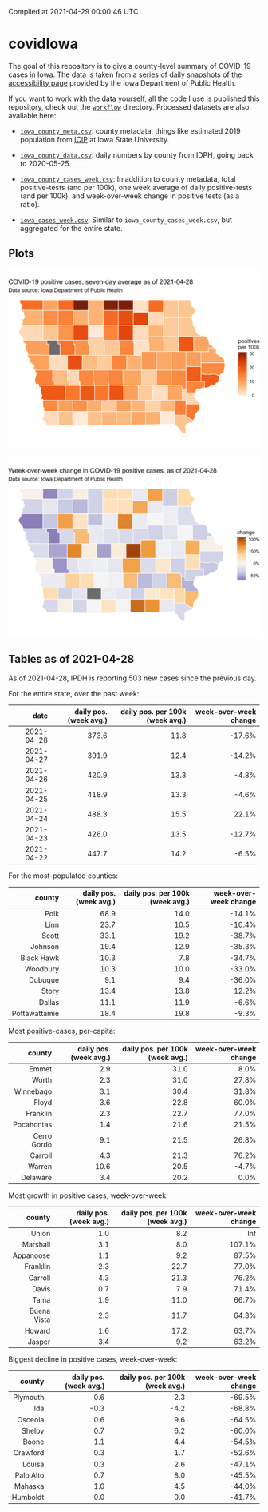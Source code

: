 Compiled at 2021-04-29 00:00:46 UTC

<!-- README.md is generated from README.Rmd. Please edit that file -->

# covidIowa

<!-- badges: start -->

<!-- badges: end -->

The goal of this repository is to give a county-level summary of
COVID-19 cases in Iowa. The data is taken from a series of daily
snapshots of the [accessibility
page](https://coronavirus.iowa.gov/pages/access) provided by the Iowa
Department of Public Health.

If you want to work with the data yourself, all the code I use is
published this repository, check out the [`workflow`](workflow)
directory. Processed datasets are also available here:

  - [`iowa_county_meta.csv`](https://raw.githubusercontent.com/ijlyttle/covidIowa/master/workflow/data/99-publish/iowa_county_meta.csv):
    county metadata, things like estimated 2019 population from
    [ICIP](https://www.icip.iastate.edu/tables/population/counties-estimates)
    at Iowa State University.

  - [`iowa_county_data.csv`](https://raw.githubusercontent.com/ijlyttle/covidIowa/master/workflow/data/99-publish/iowa_county_data.csv):
    daily numbers by county from IDPH, going back to 2020-05-25.

  - [`iowa_county_cases_week.csv`](https://raw.githubusercontent.com/ijlyttle/covidIowa/master/workflow/data/99-publish/iowa_county_data.csv):
    In addition to county metadata, total positive-tests (and per 100k),
    one week average of daily positive-tests (and per 100k), and
    week-over-week change in positive tests (as a ratio).

  - [`iowa_cases_week.csv`](https://raw.githubusercontent.com/ijlyttle/covidIowa/master/workflow/data/99-publish/iowa_cases_week.csv):
    Similar to `iowa_county_cases_week.csv`, but aggregated for the
    entire state.

## Plots

![](workflow/data/99-publish/iowa_cases.png)

![](workflow/data/99-publish/iowa_change.png)

## Tables as of 2021-04-28

As of 2021-04-28, IPDH is reporting 503 new cases since the previous
day.

For the entire state, over the past week:

|       date | daily pos. (week avg.) | daily pos. per 100k (week avg.) | week-over-week change |
| ---------: | ---------------------: | ------------------------------: | --------------------: |
| 2021-04-28 |                  373.6 |                            11.8 |               \-17.6% |
| 2021-04-27 |                  391.9 |                            12.4 |               \-14.2% |
| 2021-04-26 |                  420.9 |                            13.3 |                \-4.8% |
| 2021-04-25 |                  418.9 |                            13.3 |                \-4.6% |
| 2021-04-24 |                  488.3 |                            15.5 |                 22.1% |
| 2021-04-23 |                  426.0 |                            13.5 |               \-12.7% |
| 2021-04-22 |                  447.7 |                            14.2 |                \-6.5% |

For the most-populated counties:

|        county | daily pos. (week avg.) | daily pos. per 100k (week avg.) | week-over-week change |
| ------------: | ---------------------: | ------------------------------: | --------------------: |
|          Polk |                   68.9 |                            14.0 |               \-14.1% |
|          Linn |                   23.7 |                            10.5 |               \-10.4% |
|         Scott |                   33.1 |                            19.2 |               \-38.7% |
|       Johnson |                   19.4 |                            12.9 |               \-35.3% |
|    Black Hawk |                   10.3 |                             7.8 |               \-34.7% |
|      Woodbury |                   10.3 |                            10.0 |               \-33.0% |
|       Dubuque |                    9.1 |                             9.4 |               \-36.0% |
|         Story |                   13.4 |                            13.8 |                 12.2% |
|        Dallas |                   11.1 |                            11.9 |                \-6.6% |
| Pottawattamie |                   18.4 |                            19.8 |                \-9.3% |

Most positive-cases, per-capita:

|      county | daily pos. (week avg.) | daily pos. per 100k (week avg.) | week-over-week change |
| ----------: | ---------------------: | ------------------------------: | --------------------: |
|       Emmet |                    2.9 |                            31.0 |                  8.0% |
|       Worth |                    2.3 |                            31.0 |                 27.8% |
|   Winnebago |                    3.1 |                            30.4 |                 31.8% |
|       Floyd |                    3.6 |                            22.8 |                 60.0% |
|    Franklin |                    2.3 |                            22.7 |                 77.0% |
|  Pocahontas |                    1.4 |                            21.6 |                 21.5% |
| Cerro Gordo |                    9.1 |                            21.5 |                 26.8% |
|     Carroll |                    4.3 |                            21.3 |                 76.2% |
|      Warren |                   10.6 |                            20.5 |                \-4.7% |
|    Delaware |                    3.4 |                            20.2 |                  0.0% |

Most growth in positive cases, week-over-week:

|      county | daily pos. (week avg.) | daily pos. per 100k (week avg.) | week-over-week change |
| ----------: | ---------------------: | ------------------------------: | --------------------: |
|       Union |                    1.0 |                             8.2 |                   Inf |
|    Marshall |                    3.1 |                             8.0 |                107.1% |
|   Appanoose |                    1.1 |                             9.2 |                 87.5% |
|    Franklin |                    2.3 |                            22.7 |                 77.0% |
|     Carroll |                    4.3 |                            21.3 |                 76.2% |
|       Davis |                    0.7 |                             7.9 |                 71.4% |
|        Tama |                    1.9 |                            11.0 |                 66.7% |
| Buena Vista |                    2.3 |                            11.7 |                 64.3% |
|      Howard |                    1.6 |                            17.2 |                 63.7% |
|      Jasper |                    3.4 |                             9.2 |                 63.2% |

Biggest decline in positive cases, week-over-week:

|    county | daily pos. (week avg.) | daily pos. per 100k (week avg.) | week-over-week change |
| --------: | ---------------------: | ------------------------------: | --------------------: |
|  Plymouth |                    0.6 |                             2.3 |               \-69.5% |
|       Ida |                  \-0.3 |                           \-4.2 |               \-68.8% |
|   Osceola |                    0.6 |                             9.6 |               \-64.5% |
|    Shelby |                    0.7 |                             6.2 |               \-60.0% |
|     Boone |                    1.1 |                             4.4 |               \-54.5% |
|  Crawford |                    0.3 |                             1.7 |               \-52.6% |
|    Louisa |                    0.3 |                             2.6 |               \-47.1% |
| Palo Alto |                    0.7 |                             8.0 |               \-45.5% |
|   Mahaska |                    1.0 |                             4.5 |               \-44.0% |
|  Humboldt |                    0.0 |                             0.0 |               \-41.7% |
